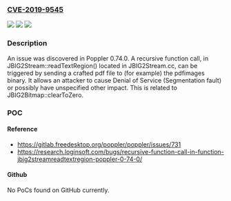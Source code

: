 ### [CVE-2019-9545](https://cve.mitre.org/cgi-bin/cvename.cgi?name=CVE-2019-9545)
![](https://img.shields.io/static/v1?label=Product&message=n%2Fa&color=blue)
![](https://img.shields.io/static/v1?label=Version&message=n%2Fa&color=blue)
![](https://img.shields.io/static/v1?label=Vulnerability&message=n%2Fa&color=brighgreen)

### Description

An issue was discovered in Poppler 0.74.0. A recursive function call, in JBIG2Stream::readTextRegion() located in JBIG2Stream.cc, can be triggered by sending a crafted pdf file to (for example) the pdfimages binary. It allows an attacker to cause Denial of Service (Segmentation fault) or possibly have unspecified other impact. This is related to JBIG2Bitmap::clearToZero.

### POC

#### Reference
- https://gitlab.freedesktop.org/poppler/poppler/issues/731
- https://research.loginsoft.com/bugs/recursive-function-call-in-function-jbig2streamreadtextregion-poppler-0-74-0/

#### Github
No PoCs found on GitHub currently.


